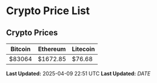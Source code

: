 # Crypto Price List

## Crypto Prices
| Bitcoin | Ethereum | Litecoin |
| ------- | -------- | -------- |
| $83064 | $1672.85 | $76.68 |
**Last Updated:** 2025-04-09 22:51 UTC
**Last Updated:** $DATE$
